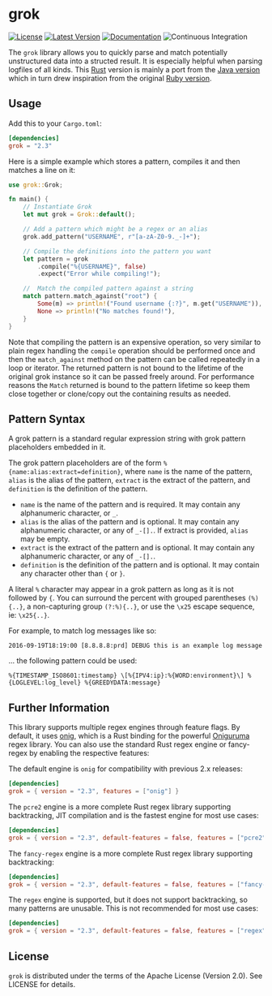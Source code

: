 grok
====

[![License](https://img.shields.io/badge/License-Apache%202.0-blue.svg)](https://opensource.org/licenses/Apache-2.0)
[![Latest Version](https://img.shields.io/crates/v/grok.svg)](https://crates.io/crates/grok)
[![Documentation](https://docs.rs/grok/badge.svg)](https://docs.rs/grok)
![Continuous Integration](https://github.com/mmastrac/grok/actions/workflows/ci.yml/badge.svg?branch=main)

The `grok` library allows you to quickly parse and match potentially
unstructured data into a structed result. It is especially helpful when parsing
logfiles of all kinds. This [Rust](http://rust-lang.org) version is mainly a
port from the [Java version](https://github.com/thekrakken/java-grok) which in
turn drew inspiration from the original [Ruby
version](https://github.com/logstash-plugins/logstash-filter-grok).

## Usage
Add this to your `Cargo.toml`:

```toml
[dependencies]
grok = "2.3"
```

Here is a simple example which stores a pattern, compiles it and then matches a
line on it:

```rust
use grok::Grok;

fn main() {
    // Instantiate Grok
    let mut grok = Grok::default();

    // Add a pattern which might be a regex or an alias
    grok.add_pattern("USERNAME", r"[a-zA-Z0-9._-]+");

    // Compile the definitions into the pattern you want
    let pattern = grok
        .compile("%{USERNAME}", false)
        .expect("Error while compiling!");

    //  Match the compiled pattern against a string
    match pattern.match_against("root") {
        Some(m) => println!("Found username {:?}", m.get("USERNAME")),
        None => println!("No matches found!"),
    }
}
```

Note that compiling the pattern is an expensive operation, so very similar to
plain regex handling the `compile` operation should be performed once and then
the `match_against` method on the pattern can be called repeatedly in a loop or
iterator. The returned pattern is not bound to the lifetime of the original grok
instance so it can be passed freely around. For performance reasons the `Match`
returned is bound to the pattern lifetime so keep them close together or
clone/copy out the containing results as needed.

## Pattern Syntax

A grok pattern is a standard regular expression string with grok pattern
placeholders embedded in it.

The grok pattern placeholders are of the form
`%{name:alias:extract=definition}`, where `name` is the name of the pattern,
`alias` is the alias of the pattern, `extract` is the extract of the pattern,
and `definition` is the definition of the pattern.

- `name` is the name of the pattern and is required. It may contain any
alphanumeric character, or `_`.
- `alias` is the alias of the pattern and is optional. It may contain any
alphanumeric character, or any of `_-[].`. If extract is provided, `alias` may
be empty.
- `extract` is the extract of the pattern and is optional. It may contain any
alphanumeric character, or any of `_-[].`.
- `definition` is the definition of the pattern and is optional. It may contain
any character other than `{` or `}`.

A literal `%` character may appear in a grok pattern as long as it is not
followed by `{`. You can surround the percent with grouped parentheses
`(%){..}`, a non-capturing group `(?:%){..}`, or use the `\x25` escape
sequence, ie: `\x25{..}`.

For example, to match log messages like so:

```text
2016-09-19T18:19:00 [8.8.8.8:prd] DEBUG this is an example log message
```

... the following pattern could be used:

```text
%{TIMESTAMP_ISO8601:timestamp} \[%{IPV4:ip}:%{WORD:environment}\] %{LOGLEVEL:log_level} %{GREEDYDATA:message}
```

## Further Information

This library supports multiple regex engines through feature flags. By default,
it uses [onig](https://crates.io/crates/onig), which is a Rust binding for the
powerful [Oniguruma](https://github.com/kkos/oniguruma) regex library. You can
also use the standard Rust regex engine or fancy-regex by enabling the
respective features:

The default engine is `onig` for compatibility with previous 2.x releases:

```toml
[dependencies]
grok = { version = "2.3", features = ["onig"] }
```

The `pcre2` engine is a more complete Rust regex library supporting
backtracking, JIT compilation and is the fastest engine for most use cases:

```toml
[dependencies]
grok = { version = "2.3", default-features = false, features = ["pcre2"] }
```

The `fancy-regex` engine is a more complete Rust regex library supporting
backtracking:

```toml
[dependencies]
grok = { version = "2.3", default-features = false, features = ["fancy-regex"] }
```

The `regex` engine is supported, but it does not support backtracking, so many
patterns are unusable. This is not recommended for most use cases:

```toml
[dependencies]
grok = { version = "2.3", default-features = false, features = ["regex"] }
```

## License
`grok` is distributed under the terms of the Apache License (Version 2.0). 
See LICENSE for details.
